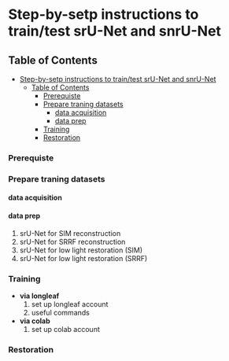 # Step-by-setp instructions to train/test srU-Net and snrU-Net

## Table of Contents 
- [Step-by-setp instructions to train/test srU-Net and snrU-Net](#step-by-setp-instructions-to-traintest-sru-net-and-snru-net)
  - [Table of Contents](#table-of-contents)
    - [Prerequiste](#prerequiste)
    - [Prepare traning datasets](#prepare-traning-datasets)
      - [data acquisition](#data-acquisition)
      - [data prep](#data-prep)
    - [Training](#training)
    - [Restoration](#restoration)


### Prerequiste


### Prepare traning datasets


#### data acquisition

#### data prep
1. srU-Net for SIM reconstruction
2. srU-Net for SRRF reconstruction
3. srU-Net for low light restoration (SIM)
4. srU-Net for low light restoration (SRRF)


### Training

- **via longleaf**
  1. set up longleaf account
  2. useful commands
- **via colab**
  1. set up colab account


### Restoration